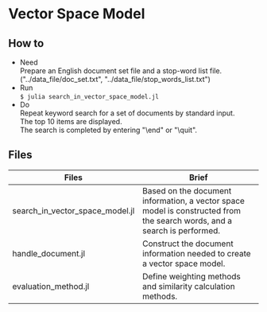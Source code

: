 # Vector Space Model

## How to

- Need  
Prepare an English document set file and a stop-word list file.  
("../data_file/doc_set.txt", "../data_file/stop_words_list.txt")
- Run  
`$ julia search_in_vector_space_model.jl`
- Do  
Repeat keyword search for a set of documents by standard input.  
The top 10 items are displayed.  
The search is completed by entering "\end" or "\quit".  

## Files

|  Files                            |  Brief                                                                                     |
| --------------------------------- | ------------------------------------------------------------------------------------------ |
|  search_in_vector_space_model.jl  |  Based on the document information, a vector space model is constructed from the search words, and a search is performed.  |
|  handle_document.jl               |  Construct the document information needed to create a vector space model.                 |
|  evaluation_method.jl             |  Define weighting methods and similarity calculation methods.                              |

